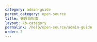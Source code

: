 ```yaml
---
category: admin-guide
parent_category: open-source
title: 管理员指南
layout: kb-category
permalink: /help/open-source/admin-guide
order: 2
---
```

